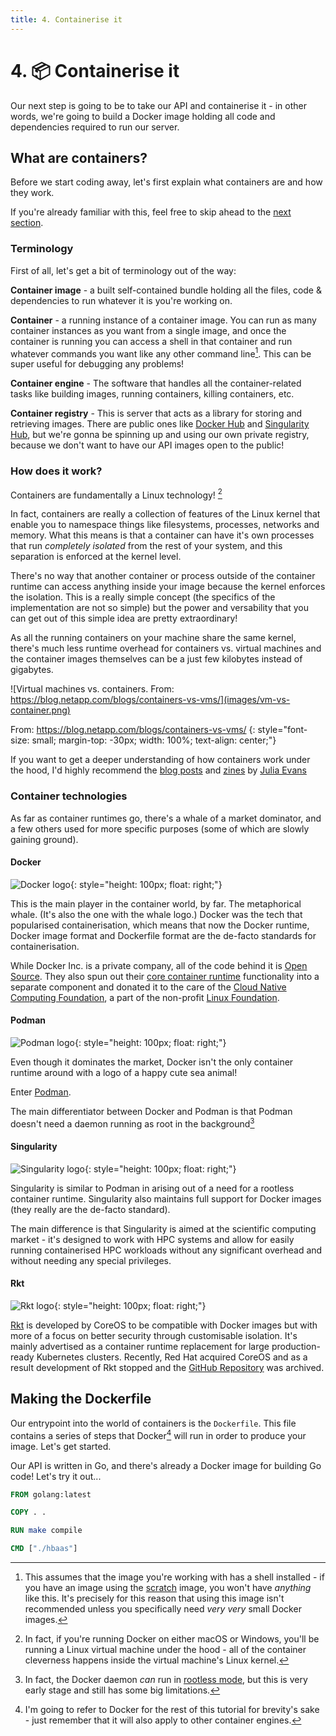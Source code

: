 ```yaml
---
title: 4. Containerise it
---
```


# 4. :package: Containerise it

Our next step is going to be to take our API and containerise it - in other words, we're going to build a Docker image holding all code and dependencies required to run our server.

## What are containers?

Before we start coding away, let's first explain what containers are and how they work.

If you're already familiar with this, feel free to skip ahead to the [next section](#making-the-dockerfile).

### Terminology

First of all, let's get a bit of terminology out of the way:

**Container image** - a built self-contained bundle holding all the files, code & dependencies to run whatever it is you're working on.

**Container** - a running instance of a container image. You can run as many container instances as you want from a single image, and once the container is running you can access a shell in that container and run whatever commands you want like any other command line[^1]. This can be super useful for debugging any problems!

[^1]: This assumes that the image you're working with has a shell installed - if you have an image using the [scratch](https://hub.docker.com/_/scratch) image, you won't have *anything* like this. It's precisely for this reason that using this image isn't recommended unless you specifically need *very very* small Docker images.

**Container engine** - The software that handles all the container-related tasks like building images, running containers, killing containers, etc.

**Container registry** - This is server that acts as a library for storing and retrieving images. There are public ones like [Docker Hub](https://hub.docker.com/) and [Singularity Hub](https://singularityhub.com/), but we're gonna be spinning up and using our own private registry, because we don't want to have our API images open to the public!

### How does it work?

Containers are fundamentally a Linux technology! [^2]

[^2]: In fact, if you're running Docker on either macOS or Windows, you'll be running a Linux virtual machine under the hood - all of the container cleverness happens inside the virtual machine's Linux kernel.

In fact, containers are really a collection of features of the Linux kernel that enable you to namespace things like filesystems, processes, networks and memory. What this means is that a container can have it's own processes that run *completely isolated* from the rest of your system, and this separation is enforced at the kernel level.

There's no way that another container or process outside of the container runtime can access anything inside your image because the kernel enforces the isolation. This is a really simple concept (the specifics of the implementation are not so simple) but the power and versability that you can get out of this simple idea are pretty extraordinary!

As all the running containers on your machine share the same kernel, there's much less runtime overhead for containers vs. virtual machines and the container images themselves can be a just few kilobytes instead of gigabytes.

![Virtual machines vs. containers. From: https://blog.netapp.com/blogs/containers-vs-vms/](images/vm-vs-container.png)

From: https://blog.netapp.com/blogs/containers-vs-vms/
{: style="font-size: small; margin-top: -30px; width: 100%; text-align: center;"}

If you want to get a deeper understanding of how containers work under the hood, I'd highly recommend the [blog posts](https://jvns.ca/categories/containers/) and [zines](https://wizardzines.com/zines/containers/) by [Julia Evans](https://twitter.com/b0rk)

### Container technologies

As far as container runtimes go, there's a whale of a market dominator, and a few others used for more specific purposes (some of which are slowly gaining ground).

#### Docker

![Docker logo](images/docker.png){: style="height: 100px; float: right;"}

This is the main player in the container world, by far. The metaphorical whale. (It's also the one with the whale logo.) Docker was the tech that popularised containerisation, which means that now the Docker runtime, Docker image format and Dockerfile format are the de-facto standards for containerisation.

While Docker Inc. is a private company, all of the code behind it is [Open Source](https://github.com/docker/). They also spun out their [core container runtime](https://containerd.io/) functionality into a separate component and donated it to the care of the [Cloud Native Computing Foundation](https://www.cncf.io/), a part of the non-profit [Linux Foundation](https://www.linuxfoundation.org/).

#### Podman

![Podman logo](images/podman.svg){: style="height: 100px; float: right;"}

Even though it dominates the market, Docker isn't the only container runtime around with a logo of a happy cute sea animal!

Enter [Podman](https://podman.io/).

The main differentiator between Docker and Podman is that Podman doesn't need a daemon running as root in the background[^3]

[^3]:
    In fact, the Docker daemon *can* run in [rootless mode](https://docs.docker.com/engine/security/rootless/), but this is very early stage and still has some big limitations.

#### Singularity

![Singularity logo](images/singularity.svg){: style="height: 100px; float: right;"}

Singularity is similar to Podman in arising out of a need for a rootless container runtime. Singularity also maintains full support for Docker images (they really are the de-facto standard).

The main difference is that Singularity is aimed at the scientific computing market - it's designed to work with HPC systems and allow for easily running containerised HPC workloads without any significant overhead and without needing any special privileges.

#### Rkt

![Rkt logo](images/rkt.svg){: style="height: 100px; float: right;"}

[Rkt](https://coreos.com/rkt/) is developed by CoreOS to be compatible with Docker images but with more of a focus on better security through customisable isolation. It's mainly advertised as a container runtime replacement for large production-ready Kubernetes clusters. Recently, Red Hat acquired CoreOS and as a result development of Rkt stopped and the [GitHub Repository](https://github.com/rkt/rkt) was archived.

## Making the Dockerfile

Our entrypoint into the world of containers is the `Dockerfile`. This file contains a series of steps that Docker[^4] will run in order to produce your image. Let's get started.

Our API is written in Go, and there's already a Docker image for building Go code! Let's try it out...

```dockerfile
FROM golang:latest

COPY . .

RUN make compile

CMD ["./hbaas"]
```

[^4]: I'm going to refer to Docker for the rest of this tutorial for brevity's sake - just remember that it will also apply to other container engines.

